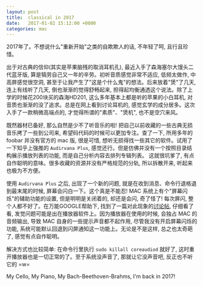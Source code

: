 ```yaml
---
layout: post
title:  classical in 2017
date:   2017-01-02 15:12:00 +0800
categories: mac
---
```


2017年了。不想说什么"重新开始"之类的自欺欺人的话, 不年轻了呵, 且行且珍惜。

出于对古典的信仰(其实是苹果脑残的取消耳机孔), 最近入手了森海塞尔大馒头二代蓝牙版, 算是犒劳自己又一年的辛劳。初听音质感觉非常不适应, 低频太做作, 中高屏感觉很空洞, 甚至于让我产生了"这是个什么鬼"的想法。后来放着"煲"了几天, 连上有线听了几天, 倒也渐渐的觉得舒畅起来, 担得起均衡通透这个说法。除了上学的时候花200块买的森海HD201, 这么多年基本上都是听的苹果的小白耳机, 对音质也渐渐的没了追求。总是在网上看到讨论耳机的, 感觉玄学的成分居多。这次入手了一款稍微高端点的, 才觉得所谓的"素质"、"煲机", 也不是空穴来风。

既然器材已备好, 那么自然是少不了听音乐的啦! 把自己以前收藏的一些古典无损音乐拷了一些到公司来, 希望码代码的时候可以更加专注。查了一下, 所用多年的 foobar 并没有官方的 mac 版, 很是可惜, 想听无损得找一些其它的软件。试用了一下知乎上强推的 `Audirvana Plus`, 感觉还行。但是仿佛并没有一个按照目录结构展示播放列表的功能, 而是自己分析内容去排列专辑列表。 这就很坑爹了, 有点自作聪明的意味。很多收藏的资源并没有严格规范的分轨, 所以拆散开来, 听起来也极为不方便。

使用 `Audirvana Plus` 之后, 出现了一个新的问题, 就是在收到消息、命令行退格退到最末尾的时候, 屏幕会闪白一下。这个真是不能忍! MAC 系统上有个"屏幕闪烁"的辅助功能的设置, 但是明明是关闭着的, 却还是会闪, 奇了怪了! 每次屏闪, 整个人都不好了。在万能GOOGLE帮助下, 找到了一篇对此现象的[讨论帖](http://apple.stackexchange.com/questions/25605/how-can-i-stop-my-whole-screen-from-flashing-white-on-errors),
仔细看了看, 发觉问题可能是出在播放器软件上。因为播放器在使用的时候, 会独占 MAC 的音频输出, 导致 MAC 自身的一些提示声音都不起作用, 尽管我没有开启屏幕闪烁的功能, 系统可能默认回退到闪屏通知这一功能上。无论是不是这样, 总之也太奇葩了, 感觉有点自作聪明。

解决方式也比较简单: 在命令行里执行 `sudo killall coreaudiod` 就好了, 这时重开播放器也是一切正常的了。至于系统没声音了, 那就让它没声音吧, 反正也不听它的 =w=

My Cello, My Piano, My Bach-Beethoven-Brahms, I'm back in 2017!